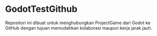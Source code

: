 # GodotTestGithub
Repositori ini dibuat untuk menghubungkan ProjectGame dari Godot ke GitHub dengan tujuan memudahkan kolaborasi maupun kerja jarak jauh.
